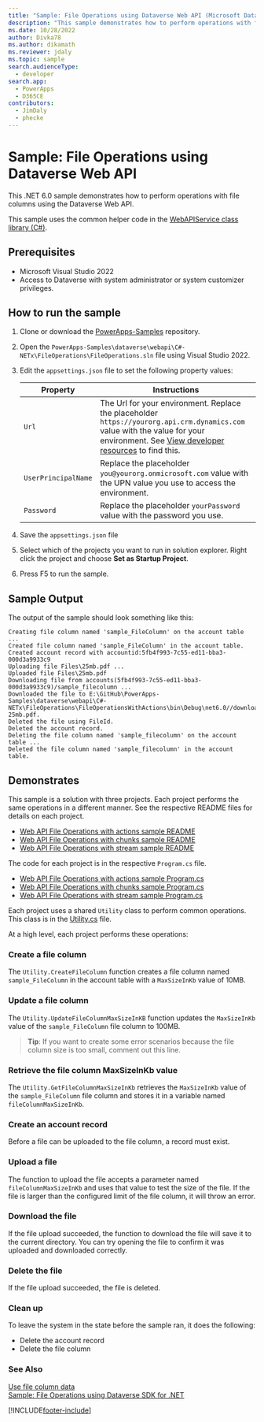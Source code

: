 ```yaml
---
title: "Sample: File Operations using Dataverse Web API (Microsoft Dataverse) | Microsoft Learn" # Intent and product brand in a unique string of 43-59 chars including spaces
description: "This sample demonstrates how to perform operations with file columns using the Dataverse Web API." # 115-145 characters including spaces. This abstract displays in the search result.
ms.date: 10/28/2022
author: Divka78
ms.author: dikamath
ms.reviewer: jdaly
ms.topic: sample
search.audienceType:
  - developer
search.app:
  - PowerApps
  - D365CE
contributors:
  - JimDaly
  - phecke
---
```

# Sample: File Operations using Dataverse Web API 

This .NET 6.0 sample demonstrates how to perform operations with file columns using the Dataverse Web API.

This sample uses the common helper code in the [WebAPIService class library (C#)](webapiservice.md).

## Prerequisites

- Microsoft Visual Studio 2022
- Access to Dataverse with system administrator or system customizer privileges.

## How to run the sample

1. Clone or download the [PowerApps-Samples](https://github.com/microsoft/PowerApps-Samples) repository.
1. Open the `PowerApps-Samples\dataverse\webapi\C#-NETx\FileOperations\FileOperations.sln` file using Visual Studio 2022.
1. Edit the `appsettings.json` file to set the following property values:

   |Property|Instructions  |
   |---------|---------|
   |`Url`|The Url for your environment. Replace the placeholder `https://yourorg.api.crm.dynamics.com` value with the value for your environment. See [View developer resources](../../view-download-developer-resources.md) to find this. |
   |`UserPrincipalName`|Replace the placeholder `you@yourorg.onmicrosoft.com` value with the UPN value you use to access the environment.|
   |`Password`|Replace the placeholder `yourPassword` value with the password you use.|

1. Save the `appsettings.json` file
1. Select which of the projects you want to run in solution explorer. Right click the project and choose **Set as Startup Project**.
1. Press F5 to run the sample.

## Sample Output

The output of the sample should look something like this:

```
Creating file column named 'sample_FileColumn' on the account table ...
Created file column named 'sample_FileColumn' in the account table.
Created account record with accountid:5fb4f993-7c55-ed11-bba3-000d3a9933c9
Uploading file Files\25mb.pdf ...
Uploaded file Files\25mb.pdf
Downloading file from accounts(5fb4f993-7c55-ed11-bba3-000d3a9933c9)/sample_filecolumn ...
Downloaded the file to E:\GitHub\PowerApps-Samples\dataverse\webapi\C#-NETx\FileOperations\FileOperationsWithActions\bin\Debug\net6.0//downloaded-25mb.pdf.
Deleted the file using FileId.
Deleted the account record.
Deleting the file column named 'sample_filecolumn' on the account table ...
Deleted the file column named 'sample_filecolumn' in the account table.
```

## Demonstrates

This sample is a solution  with three projects. Each project performs the same operations in a different manner. See the respective README files for details on each project.

- [Web API File Operations with actions sample README](https://github.com/microsoft/PowerApps-Samples/blob/master/dataverse/webapi/C%23-NETx/FileOperations/FileOperationsWithActions/README.md)
- [Web API File Operations with chunks sample README](https://github.com/microsoft/PowerApps-Samples/blob/master/dataverse/webapi/C%23-NETx/FileOperations/FileOperationsWithChunks/README.md)
- [Web API File Operations with stream sample README](https://github.com/microsoft/PowerApps-Samples/blob/master/dataverse/webapi/C%23-NETx/FileOperations/FileOperationsWithStream/README.md)

The code for each project is in the respective `Program.cs` file.

- [Web API File Operations with actions sample Program.cs](https://github.com/microsoft/PowerApps-Samples/blob/master/dataverse/webapi/C%23-NETx/FileOperations/FileOperationsWithActions/Program.cs)
- [Web API File Operations with chunks sample Program.cs](https://github.com/microsoft/PowerApps-Samples/blob/master/dataverse/webapi/C%23-NETx/FileOperations/FileOperationsWithChunks/Program.cs)
- [Web API File Operations with stream sample Program.cs](https://github.com/microsoft/PowerApps-Samples/blob/master/dataverse/webapi/C%23-NETx/FileOperations/FileOperationsWithStream/Program.cs)

Each project uses a shared `Utility` class to perform common operations. This class is in the [Utility.cs](https://github.com/microsoft/PowerApps-Samples/blob/master/dataverse/webapi/C%23-NETx/FileOperations/Utility.cs) file.

At a high level, each project performs these operations:

### Create a file column

The `Utility.CreateFileColumn` function creates a file column named `sample_FileColumn` in the account table with a `MaxSizeInKb` value of 10MB.

### Update a file column

The `Utility.UpdateFileColumnMaxSizeInKB` function updates the `MaxSizeInKb` value of the `sample_FileColumn` file column to 100MB.

> **Tip**: If you want to create some error scenarios because the file column size is too small, comment out this line.

### Retrieve the file column MaxSizeInKb value

The `Utility.GetFileColumnMaxSizeInKb` retrieves the `MaxSizeInKb` value of the `sample_FileColumn` file column and stores it in a variable named `fileColumnMaxSizeInKb`.

### Create an account record

Before a file can be uploaded to the file column, a record must exist.

### Upload a file

The function to upload the file accepts a parameter named `fileColumnMaxSizeInKb` and uses that value to test the size of the file. If the file is larger than the configured limit of the file column, it will throw an error.

### Download the file

If the file upload succeeded, the function to download the file will save it to the current directory. You can try opening the file to confirm it was uploaded and downloaded correctly.

### Delete the file

If the file upload succeeded, the file is deleted.

### Clean up

To leave the system in the state before the sample ran, it does the following:

- Delete the account record
- Delete the file column

### See Also

[Use file column data](../../file-column-data.md)<br />
[Sample: File Operations using Dataverse SDK for .NET](../../org-service/samples/file-operations.md)

[!INCLUDE[footer-include](../../../../includes/footer-banner.md)]